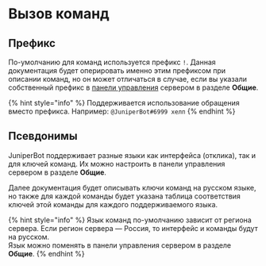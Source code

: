 # Вызов команд

## Префикс

По-умолчанию для команд используется префикс `!`. Данная документация будет оперировать именно этим префиксом при описании команд, но он может отличаться в случае, если вы указали собственный префикс в [панели управления](../../#nastroika-bota) сервером в разделе **Общие**.

{% hint style="info" %}
 Поддерживается использование обращения вместо префикса. Например: `@JuniperBot#6999 хелп`
{% endhint %}

## Псевдонимы

JuniperBot поддерживает разные языки как интерфейса \(отклика\), так и для ключей команд. Их можно настроить в панели управления сервером в разделе **Общие**.

Далее документация будет описывать ключи команд на русском языке, но также для каждой команды будет указана таблица соответствия ключей этой команды для каждого поддерживаемого языка.

{% hint style="info" %}
Язык команд по-умолчанию зависит от региона сервера. Если регион сервера — Россия, то интерфейс и команды будут на русском.  
Язык можно поменять в панели управления сервером в разделе **Общие**.
{% endhint %}

